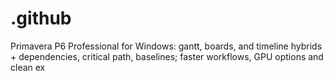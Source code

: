 # .github
Primavera P6 Professional for Windows: gantt, boards, and timeline hybrids + dependencies, critical path, baselines; faster workflows, GPU options and clean ex
